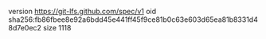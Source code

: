 version https://git-lfs.github.com/spec/v1
oid sha256:fb86fbee8e92a6bdd45e441ff45f9ce81b0c63e603d65ea81b8331d48d7e0ec2
size 1118
